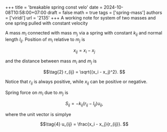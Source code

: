 +++
title = 'breakable spring const velo'
date = 2024-10-08T10:58:00+07:00
draft = false
math = true
tags = ['spring-mass']
authors = ['viridi']
url = '2135'
+++
A working note for system of two masses and one spring pulled with constant velocity<!--more-->

A mass $m_i$ connected with mass $m_j$ via a spring with constant $k_{ij}$ and normal length $l_{ij}$. Position of $m_i$ relative to $m_j$ is

$$\tag{1}
x_{ij} = x_i - x_j
$$

and the distance between mass $m_i$ and $m_j$ is

$$\tag{2}
r_{ij} = \sqrt{(x_i - x_j)^2}.
$$

Notice that $r_{ij}$ is always positive, while $x_{ij}$ can be positive or negative.

Spring force on $m_i$ due to $m_j$ is

$$\tag{3}
S_{ij} = -k_{ij}(r_{ij} - l_{ij}) u_{ij},
$$

where the unit vector is simplye

$$\tag{4}
u_{ij} = \frac{x_i - x_j}{r_{ij}}.
$$